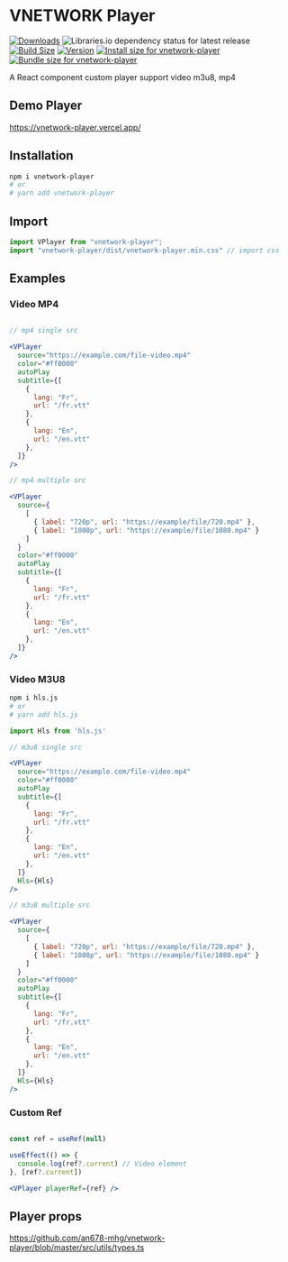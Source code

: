 # VNETWORK Player

[![Downloads](https://img.shields.io/npm/dt/vnetwork-player.svg?style=flat&color=success)](https://www.npmjs.com/package/vnetwork-player)
![Libraries.io dependency status for latest release](https://img.shields.io/librariesio/release/npm/vnetwork-player)
[![Build Size](https://img.shields.io/bundlejs/size/vnetwork-player)](https://pkg-size.dev/vnetwork-player)
[![Version](https://img.shields.io/npm/v/vnetwork-player?style=flat&color=success)](https://www.npmjs.com/package/vnetwork-player)
<a href="https://pkg-size.dev/vnetwork-player"><img src="https://pkg-size.dev/badge/install/103906" title="Install size for vnetwork-player"></a>
<a href="https://pkg-size.dev/vnetwork-player"><img src="https://pkg-size.dev/badge/bundle/24854" title="Bundle size for vnetwork-player"></a>

A React component custom player support video m3u8, mp4


## Demo Player 

<a href="https://vnetwork-player.vercel.app/" target="_blank">
  https://vnetwork-player.vercel.app/
</a>

## Installation

```bash
npm i vnetwork-player
# or
# yarn add vnetwork-player
```

## Import

```jsx
import VPlayer from "vnetwork-player";
import "vnetwork-player/dist/vnetwork-player.min.css" // import css
```

## Examples

### Video MP4

```jsx

// mp4 single src

<VPlayer
  source="https://example.com/file-video.mp4"
  color="#ff0000"
  autoPlay
  subtitle={[
    {
      lang: "Fr",
      url: "/fr.vtt"
    },
    {
      lang: "En",
      url: "/en.vtt"
    },
  ]}
/>

// mp4 multiple src

<VPlayer
  source={
    [
      { label: "720p", url: "https://example/file/720.mp4" },
      { label: "1080p", url: "https://example/file/1080.mp4" }
    ]
  }
  color="#ff0000"
  autoPlay
  subtitle={[
    {
      lang: "Fr",
      url: "/fr.vtt"
    },
    {
      lang: "En",
      url: "/en.vtt"
    },
  ]}
/>

```

### Video M3U8

```bash
npm i hls.js
# or
# yarn add hls.js
```

```jsx
import Hls from 'hls.js'

// m3u8 single src

<VPlayer
  source="https://example.com/file-video.mp4"
  color="#ff0000"
  autoPlay
  subtitle={[
    {
      lang: "Fr",
      url: "/fr.vtt"
    },
    {
      lang: "En",
      url: "/en.vtt"
    },
  ]}
  Hls={Hls}
/>

// m3u8 multiple src

<VPlayer
  source={
    [
      { label: "720p", url: "https://example/file/720.mp4" },
      { label: "1080p", url: "https://example/file/1080.mp4" }
    ]
  }
  color="#ff0000"
  autoPlay
  subtitle={[
    {
      lang: "Fr",
      url: "/fr.vtt"
    },
    {
      lang: "En",
      url: "/en.vtt"
    },
  ]}
  Hls={Hls}
/>

```

### Custom Ref

```jsx

const ref = useRef(null)

useEffect(() => {
  console.log(ref?.current) // Video element
}, [ref?.current])

<VPlayer playerRef={ref} />

```

## Player props

<a href="https://github.com/an678-mhg/vnetwork-player/blob/master/src/utils/types.ts" target="_blank">https://github.com/an678-mhg/vnetwork-player/blob/master/src/utils/types.ts</a>



